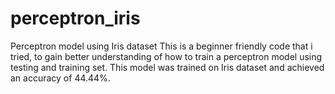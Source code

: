 # perceptron_iris
Perceptron model using Iris dataset
This is a beginner friendly code that i tried, to gain better understanding of how to train a perceptron model using testing and training set. 
This model was trained on Iris dataset and achieved an accuracy of 44.44%.


